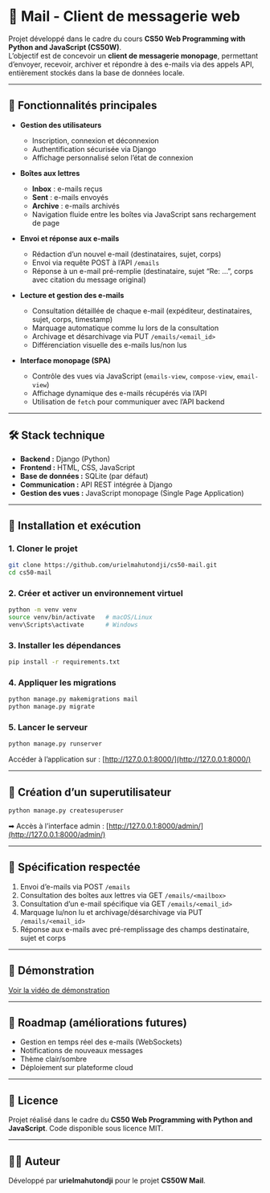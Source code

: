 # 📧 Mail - Client de messagerie web

Projet développé dans le cadre du cours **CS50 Web Programming with Python and JavaScript (CS50W)**.  
L’objectif est de concevoir un **client de messagerie monopage**, permettant d’envoyer, recevoir, archiver et répondre à des e-mails via des appels API, entièrement stockés dans la base de données locale.

---

## 📌 Fonctionnalités principales

- **Gestion des utilisateurs**
  - Inscription, connexion et déconnexion
  - Authentification sécurisée via Django
  - Affichage personnalisé selon l’état de connexion

- **Boîtes aux lettres**
  - **Inbox** : e-mails reçus
  - **Sent** : e-mails envoyés
  - **Archive** : e-mails archivés
  - Navigation fluide entre les boîtes via JavaScript sans rechargement de page

- **Envoi et réponse aux e-mails**
  - Rédaction d’un nouvel e-mail (destinataires, sujet, corps)
  - Envoi via requête POST à l’API `/emails`
  - Réponse à un e-mail pré-remplie (destinataire, sujet “Re: …”, corps avec citation du message original)

- **Lecture et gestion des e-mails**
  - Consultation détaillée de chaque e-mail (expéditeur, destinataires, sujet, corps, timestamp)
  - Marquage automatique comme lu lors de la consultation
  - Archivage et désarchivage via PUT `/emails/<email_id>`
  - Différenciation visuelle des e-mails lus/non lus

- **Interface monopage (SPA)**
  - Contrôle des vues via JavaScript (`emails-view`, `compose-view`, `email-view`)
  - Affichage dynamique des e-mails récupérés via l’API
  - Utilisation de `fetch` pour communiquer avec l’API backend

---

## 🛠️ Stack technique

- **Backend :** Django (Python)
- **Frontend :** HTML, CSS, JavaScript
- **Base de données :** SQLite (par défaut)
- **Communication :** API REST intégrée à Django
- **Gestion des vues :** JavaScript monopage (Single Page Application)

---

## 🚀 Installation et exécution

### 1. Cloner le projet
```bash
git clone https://github.com/urielmahutondji/cs50-mail.git
cd cs50-mail
````

### 2. Créer et activer un environnement virtuel

```bash
python -m venv venv
source venv/bin/activate   # macOS/Linux
venv\Scripts\activate      # Windows
```

### 3. Installer les dépendances

```bash
pip install -r requirements.txt
```

### 4. Appliquer les migrations

```bash
python manage.py makemigrations mail
python manage.py migrate
```

### 5. Lancer le serveur

```bash
python manage.py runserver
```

Accéder à l’application sur : [http://127.0.0.1:8000/](http://127.0.0.1:8000/)

---

## 👤 Création d’un superutilisateur

```bash
python manage.py createsuperuser
```

➡ Accès à l’interface admin : [http://127.0.0.1:8000/admin/](http://127.0.0.1:8000/admin/)

---

## 📝 Spécification respectée

1. Envoi d’e-mails via POST `/emails`
2. Consultation des boîtes aux lettres via GET `/emails/<mailbox>`
3. Consultation d’un e-mail spécifique via GET `/emails/<email_id>`
4. Marquage lu/non lu et archivage/désarchivage via PUT `/emails/<email_id>`
5. Réponse aux e-mails avec pré-remplissage des champs destinataire, sujet et corps

---

## 📸 Démonstration

[Voir la vidéo de démonstration](https://youtu.be/6QDxlkusEGM?si=Dn3r0RBa3iv3-Q1j)

---

## 📌 Roadmap (améliorations futures)

* Gestion en temps réel des e-mails (WebSockets)
* Notifications de nouveaux messages
* Thème clair/sombre
* Déploiement sur plateforme cloud

---

## 📜 Licence

Projet réalisé dans le cadre du **CS50 Web Programming with Python and JavaScript**.
Code disponible sous licence MIT.

---

## 👨‍💻 Auteur

Développé par **urielmahutondji** pour le projet **CS50W Mail**.




